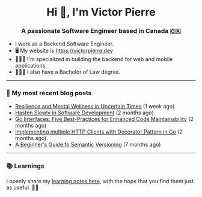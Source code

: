 <h1 align="center">Hi 👋, I'm Victor Pierre</h1>
<h3 align="center">A passionate Software Engineer based in Canada 🇨🇦</h3>

- I work as a Backend Software Engineer.
- 🖥 My website is https://victorpierre.dev
- 👨🏻‍💻 I'm specialized in building the backend for web and mobile applications.
- 👨🏻‍⚖️ I also have a Bachelor of Law degree.

---

### 📝 My most recent blog posts

- [Resilience and Mental Wellness in Uncertain Times](https://victorpierre.dev/blog/mental-health/) (1 week ago)
- [Hasten Slowly in Software Development](https://victorpierre.dev/blog/festina-lente/) (2 months ago)
- [Go Interfaces: Five Best-Practices for Enhanced Code Maintainability](https://victorpierre.dev/blog/five-go-interfaces-best-practices/) (2 months ago)
- [Implementing multiple HTTP Clients with Decorator Pattern in Go](https://victorpierre.dev/blog/decorator-pattern-in-go/) (2 months ago)
- [A Beginner&#39;s Guide to Semantic Versioning](https://victorpierre.dev/blog/beginners-guide-semantic-versioning/) (7 months ago)

---

### 📚 Learnings
I openly share my [learning notes here](https://victorpierre.dev/learning/), with the hope that you find them just as useful. 🙇🏻

